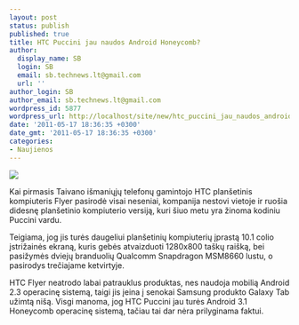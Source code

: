 ```yaml
---
layout: post
status: publish
published: true
title: HTC Puccini jau naudos Android Honeycomb?
author:
  display_name: SB
  login: SB
  email: sb.technews.lt@gmail.com
  url: ''
author_login: SB
author_email: sb.technews.lt@gmail.com
wordpress_id: 5877
wordpress_url: http://localhost/site/new/htc_puccini_jau_naudos_android_honeycomb/
date: '2011-05-17 18:36:35 +0300'
date_gmt: '2011-05-17 18:36:35 +0300'
categories:
- Naujienos
---
```

<div class="imgright"><img src="http://technews.lt/upload/htcflye.jpg"  /></div>
<p>Kai pirmasis Taivano išmaniųjų telefonų gamintojo HTC planšetinis kompiuteris Flyer pasirodė visai neseniai, kompanija nestovi vietoje ir ruošia didesnę planšetinio kompiuterio versiją, kuri šiuo metu yra žinoma kodiniu Puccini vardu.</p>
<p>Teigiama, jog jis turės daugeliui planšetinių kompiuterių įprastą 10.1 colio įstrižainės ekraną, kuris gebės atvaizduoti 1280x800 taškų raišką, bei pasižymės dviejų branduolių Qualcomm Snapdragon MSM8660 lustu,  o pasirodys trečiajame ketvirtyje.</p>
<p>HTC Flyer neatrodo labai patrauklus produktas, nes naudoja mobilią Android 2.3 operacinę sistemą, taigi jis įeina į senokai Samsung produkto Galaxy Tab užimtą nišą. Visgi manoma, jog HTC Puccini jau turės Android 3.1 Honeycomb operacinę sistemą, tačiau tai dar nėra prilyginama faktui.<br /></p>
